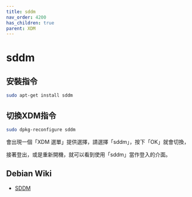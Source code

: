 ```yaml
---
title: sddm
nav_order: 4200
has_children: true
parent: XDM
---
```



# sddm


## 安裝指令

``` sh
sudo apt-get install sddm
```


## 切換XDM指令

``` sh
sudo dpkg-reconfigure sddm
```

會出現一個「XDM 選單」提供選擇，請選擇「sddm」，按下「OK」就會切換，

接著登出，或是重新開機，就可以看到使用「sddm」當作登入的介面。


## Debian Wiki

* [SDDM](https://wiki.debian.org/SDDM)
